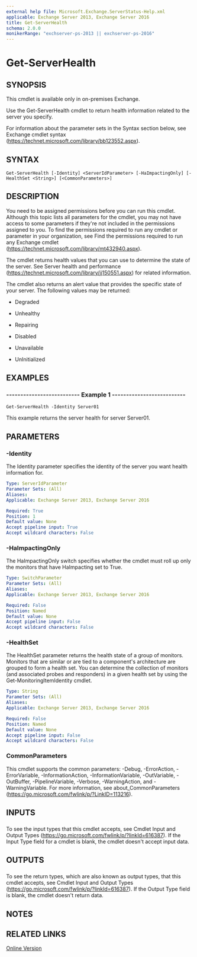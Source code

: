 ```yaml
---
external help file: Microsoft.Exchange.ServerStatus-Help.xml
applicable: Exchange Server 2013, Exchange Server 2016
title: Get-ServerHealth
schema: 2.0.0
monikerRange: "exchserver-ps-2013 || exchserver-ps-2016"
---
```


# Get-ServerHealth

## SYNOPSIS
This cmdlet is available only in on-premises Exchange.

Use the Get-ServerHealth cmdlet to return health information related to the server you specify.

For information about the parameter sets in the Syntax section below, see Exchange cmdlet syntax (https://technet.microsoft.com/library/bb123552.aspx).

## SYNTAX

```
Get-ServerHealth [-Identity] <ServerIdParameter> [-HaImpactingOnly] [-HealthSet <String>] [<CommonParameters>]
```

## DESCRIPTION
You need to be assigned permissions before you can run this cmdlet. Although this topic lists all parameters for the cmdlet, you may not have access to some parameters if they're not included in the permissions assigned to you. To find the permissions required to run any cmdlet or parameter in your organization, see Find the permissions required to run any Exchange cmdlet (https://technet.microsoft.com/library/mt432940.aspx).

The cmdlet returns health values that you can use to determine the state of the server. See Server health and performance (https://technet.microsoft.com/library/jj150551.aspx) for related information.

The cmdlet also returns an alert value that provides the specific state of your server. The following values may be returned:

- Degraded

- Unhealthy

- Repairing

- Disabled

- Unavailable

- UnInitialized

## EXAMPLES

### -------------------------- Example 1 --------------------------
```
Get-ServerHealth -Identity Server01
```

This example returns the server health for server Server01.

## PARAMETERS

### -Identity
The Identity parameter specifies the identity of the server you want health information for.

```yaml
Type: ServerIdParameter
Parameter Sets: (All)
Aliases:
Applicable: Exchange Server 2013, Exchange Server 2016

Required: True
Position: 1
Default value: None
Accept pipeline input: True
Accept wildcard characters: False
```

### -HaImpactingOnly
The HaImpactingOnly switch specifies whether the cmdlet must roll up only the monitors that have HaImpacting set to True.

```yaml
Type: SwitchParameter
Parameter Sets: (All)
Aliases:
Applicable: Exchange Server 2013, Exchange Server 2016

Required: False
Position: Named
Default value: None
Accept pipeline input: False
Accept wildcard characters: False
```

### -HealthSet
The HealthSet parameter returns the health state of a group of monitors. Monitors that are similar or are tied to a component's architecture are grouped to form a health set. You can determine the collection of monitors (and associated probes and responders) in a given health set by using the Get-MonitoringItemIdentity cmdlet.

```yaml
Type: String
Parameter Sets: (All)
Aliases:
Applicable: Exchange Server 2013, Exchange Server 2016

Required: False
Position: Named
Default value: None
Accept pipeline input: False
Accept wildcard characters: False
```

### CommonParameters
This cmdlet supports the common parameters: -Debug, -ErrorAction, -ErrorVariable, -InformationAction, -InformationVariable, -OutVariable, -OutBuffer, -PipelineVariable, -Verbose, -WarningAction, and -WarningVariable. For more information, see about_CommonParameters (https://go.microsoft.com/fwlink/p/?LinkID=113216).

## INPUTS

###  
To see the input types that this cmdlet accepts, see Cmdlet Input and Output Types (https://go.microsoft.com/fwlink/p/?linkId=616387). If the Input Type field for a cmdlet is blank, the cmdlet doesn't accept input data.

## OUTPUTS

###  
To see the return types, which are also known as output types, that this cmdlet accepts, see Cmdlet Input and Output Types (https://go.microsoft.com/fwlink/p/?linkId=616387). If the Output Type field is blank, the cmdlet doesn't return data.

## NOTES

## RELATED LINKS

[Online Version](https://technet.microsoft.com/library/ca9cff3a-ecda-422d-abd7-b7d8da71a6c7.aspx)
